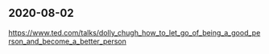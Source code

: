 ## 2020-08-02
https://www.ted.com/talks/dolly_chugh_how_to_let_go_of_being_a_good_person_and_become_a_better_person
